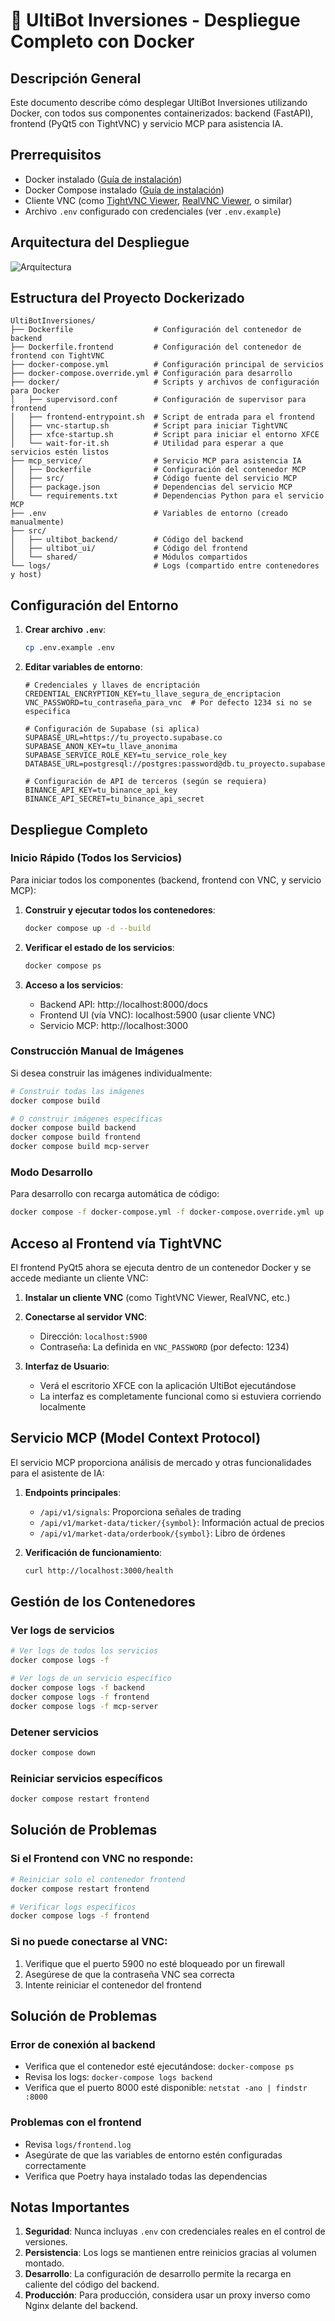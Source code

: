 # 🐳 UltiBot Inversiones - Despliegue Completo con Docker

## Descripción General
Este documento describe cómo desplegar UltiBot Inversiones utilizando Docker, con todos sus componentes containerizados: backend (FastAPI), frontend (PyQt5 con TightVNC) y servicio MCP para asistencia IA.

## Prerrequisitos
- Docker instalado ([Guía de instalación](https://docs.docker.com/get-docker/))
- Docker Compose instalado ([Guía de instalación](https://docs.docker.com/compose/install/))
- Cliente VNC (como [TightVNC Viewer](https://www.tightvnc.com/), [RealVNC Viewer](https://www.realvnc.com/), o similar)
- Archivo `.env` configurado con credenciales (ver `.env.example`)

## Arquitectura del Despliegue
![Arquitectura](https://i.ibb.co/gVk9QyQ/ultibot-architecture.png)

## Estructura del Proyecto Dockerizado
```
UltiBotInversiones/
├── Dockerfile                  # Configuración del contenedor de backend
├── Dockerfile.frontend         # Configuración del contenedor de frontend con TightVNC
├── docker-compose.yml          # Configuración principal de servicios
├── docker-compose.override.yml # Configuración para desarrollo
├── docker/                     # Scripts y archivos de configuración para Docker
│   ├── supervisord.conf        # Configuración de supervisor para frontend
│   ├── frontend-entrypoint.sh  # Script de entrada para el frontend
│   ├── vnc-startup.sh          # Script para iniciar TightVNC
│   ├── xfce-startup.sh         # Script para iniciar el entorno XFCE
│   └── wait-for-it.sh          # Utilidad para esperar a que servicios estén listos
├── mcp_service/                # Servicio MCP para asistencia IA
│   ├── Dockerfile              # Configuración del contenedor MCP
│   ├── src/                    # Código fuente del servicio MCP
│   ├── package.json            # Dependencias del servicio MCP
│   └── requirements.txt        # Dependencias Python para el servicio MCP
├── .env                        # Variables de entorno (creado manualmente)
├── src/
│   ├── ultibot_backend/        # Código del backend
│   ├── ultibot_ui/             # Código del frontend
│   └── shared/                 # Módulos compartidos
└── logs/                       # Logs (compartido entre contenedores y host)
```

## Configuración del Entorno

1. **Crear archivo `.env`**:
   ```bash
   cp .env.example .env
   ```

2. **Editar variables de entorno**:
   ```
   # Credenciales y llaves de encriptación
   CREDENTIAL_ENCRYPTION_KEY=tu_llave_segura_de_encriptacion
   VNC_PASSWORD=tu_contraseña_para_vnc  # Por defecto 1234 si no se especifica

   # Configuración de Supabase (si aplica)
   SUPABASE_URL=https://tu_proyecto.supabase.co
   SUPABASE_ANON_KEY=tu_llave_anonima
   SUPABASE_SERVICE_ROLE_KEY=tu_service_role_key
   DATABASE_URL=postgresql://postgres:password@db.tu_proyecto.supabase.co:6543/postgres

   # Configuración de API de terceros (según se requiera)
   BINANCE_API_KEY=tu_binance_api_key
   BINANCE_API_SECRET=tu_binance_api_secret
   ```

## Despliegue Completo

### Inicio Rápido (Todos los Servicios)

Para iniciar todos los componentes (backend, frontend con VNC, y servicio MCP):

1. **Construir y ejecutar todos los contenedores**:
   ```bash
   docker compose up -d --build
   ```

2. **Verificar el estado de los servicios**:
   ```bash
   docker compose ps
   ```

3. **Acceso a los servicios**:
   - Backend API: http://localhost:8000/docs
   - Frontend UI (vía VNC): localhost:5900 (usar cliente VNC)
   - Servicio MCP: http://localhost:3000

### Construcción Manual de Imágenes

Si desea construir las imágenes individualmente:

```bash
# Construir todas las imágenes
docker compose build

# O construir imágenes específicas
docker compose build backend
docker compose build frontend
docker compose build mcp-server
```

### Modo Desarrollo

Para desarrollo con recarga automática de código:

```bash
docker compose -f docker-compose.yml -f docker-compose.override.yml up -d --build
```

## Acceso al Frontend vía TightVNC

El frontend PyQt5 ahora se ejecuta dentro de un contenedor Docker y se accede mediante un cliente VNC:

1. **Instalar un cliente VNC** (como TightVNC Viewer, RealVNC, etc.)

2. **Conectarse al servidor VNC**:
   - Dirección: `localhost:5900`
   - Contraseña: La definida en `VNC_PASSWORD` (por defecto: 1234)

3. **Interfaz de Usuario**:
   - Verá el escritorio XFCE con la aplicación UltiBot ejecutándose
   - La interfaz es completamente funcional como si estuviera corriendo localmente

## Servicio MCP (Model Context Protocol)

El servicio MCP proporciona análisis de mercado y otras funcionalidades para el asistente de IA:

1. **Endpoints principales**:
   - `/api/v1/signals`: Proporciona señales de trading
   - `/api/v1/market-data/ticker/{symbol}`: Información actual de precios
   - `/api/v1/market-data/orderbook/{symbol}`: Libro de órdenes

2. **Verificación de funcionamiento**:
   ```bash
   curl http://localhost:3000/health
   ```

## Gestión de los Contenedores

### Ver logs de servicios
```bash
# Ver logs de todos los servicios
docker compose logs -f

# Ver logs de un servicio específico
docker compose logs -f backend
docker compose logs -f frontend
docker compose logs -f mcp-server
```

### Detener servicios
```bash
docker compose down
```

### Reiniciar servicios específicos
```bash
docker compose restart frontend
```

## Solución de Problemas

### Si el Frontend con VNC no responde:
```bash
# Reiniciar solo el contenedor frontend
docker compose restart frontend

# Verificar logs específicos
docker compose logs -f frontend
```

### Si no puede conectarse al VNC:
1. Verifique que el puerto 5900 no esté bloqueado por un firewall
2. Asegúrese de que la contraseña VNC sea correcta
3. Intente reiniciar el contenedor del frontend

## Solución de Problemas

### Error de conexión al backend
- Verifica que el contenedor esté ejecutándose: `docker-compose ps`
- Revisa los logs: `docker-compose logs backend`
- Verifica que el puerto 8000 esté disponible: `netstat -ano | findstr :8000`

### Problemas con el frontend
- Revisa `logs/frontend.log`
- Asegúrate de que las variables de entorno estén configuradas correctamente
- Verifica que Poetry haya instalado todas las dependencias

## Notas Importantes

1. **Seguridad**: Nunca incluyas `.env` con credenciales reales en el control de versiones.
2. **Persistencia**: Los logs se mantienen entre reinicios gracias al volumen montado.
3. **Desarrollo**: La configuración de desarrollo permite la recarga en caliente del código del backend.
4. **Producción**: Para producción, considera usar un proxy inverso como Nginx delante del backend.

